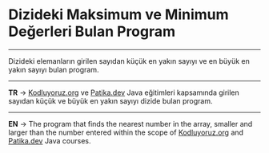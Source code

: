 # Dizideki Maksimum ve Minimum Değerleri Bulan Program
***
Dizideki elemanların girilen sayıdan küçük en yakın sayıyı ve en büyük en yakın sayıyı bulan program.
***
**TR** -> [Kodluyoruz.org](https://www.kodluyoruz.org/) ve [Patika.dev](https://www.patika.dev/tr) Java eğitimleri kapsamında girilen sayıdan küçük ve büyük en yakın sayıyı dizide bulan program.
***
**EN** -> The program that finds the nearest number in the array, smaller and larger than the number entered within the scope of [Kodluyoruz.org](https://www.kodluyoruz.org/) and [Patika.dev](https://www.patika.dev/tr) Java courses.